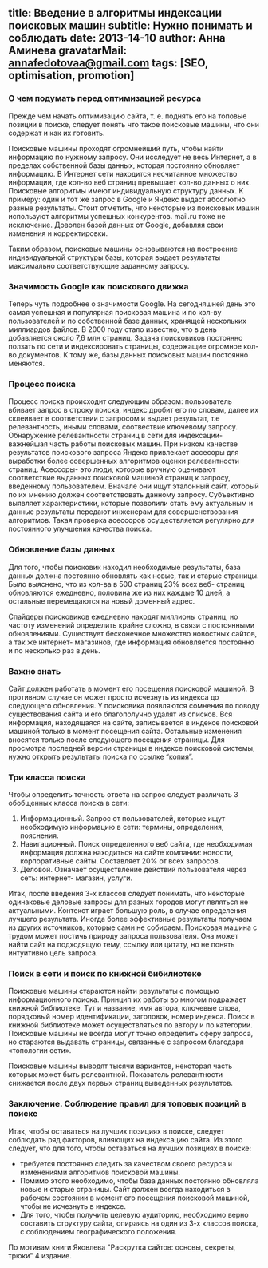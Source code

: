 title: Введение в алгоритмы индексации поисковых машин
subtitle: Нужно понимать и соблюдать
date: 2013-14-10
author: Анна Аминева
gravatarMail: annafedotovaa@gmail.com
tags: [SEO, optimisation, promotion]
---

### О чем подумать перед оптимизацией ресурса

Прежде чем начать оптимизацию сайта, т. е. поднять его на топовые позиции в поиске, следует понять что такое поисковые машины, что они содержат и как их готовить. 

Поисковые машины проходят огромнейший путь, чтобы найти информацию по нужному запросу. Они исследует не весь Интернет, а в пределах собственной базы данных, которая постоянно обновляет информацию. В Интернет сети находится несчитанное множество информации, где кол-во веб страниц превышает кол-во данных о них. 
Поисковые алгоритмы имеют индивидуальную структуру данных. К примеру: один и тот же запрос в Google и Яндекс выдаст абсолютно разные результаты. Стоит отметить,  что некоторые из поисковых машин используют алгоритмы успешных конкурентов. mail.ru тоже не исключение. Доволен базой данных от Google, добавляя свои изменения и корректировки.

Таким образом, поисковые машины основываются на построение индивидуальной структуры базы, которая выдает результаты максимально соответствующие заданному запросу.
<!-- more -->

### Значимость Google как поискового движка

Теперь чуть подробнее о значимости Google. На сегодняшней день это самая успешная и популярная поисковая машина и по кол-ву пользователей и по собственной базе данных, хранящей нескольких миллиардов файлов. В 2000 году стало известно, что в день добавляется около 7,6 млн страниц. Задача поисковиков постоянно ползать по сети и индексировать страницы, содержащие огромное кол-во документов.  К тому же, базы данных поисковых машин постоянно меняются.

### Процесс поиска

Процесс поиска происходит следующим образом: пользователь вбивает запрос в строку поиска, индекс дробит его по словам, далее их склеивает в соответствии с запросом и выдает результат, т.е релевантность, иными словами, соотвествие ключевому запросу.  Обнаружение релевантности страниц в сети для индексации- важнейшая часть работы поисковых машин. При низком качестве результатов поискового запроса Яндекс привлекает ассесоры для выработки более совершенных алгоритмов оценки релевантности страниц. Асессоры- это люди, которые вручную оценивают соответствие выданных поисковой машиной страниц к запросу, введенному пользователем. Вначале они ищут эталонный сайт, который по их мнению должен соответствовать данному запросу. Субъективно выявляет характеристики, которые позволили стать ему актуальным и данные результаты передают инженерам для совершенствования алгоритмов. Такая проверка асессоров осуществляется регулярно для постоянного улучшения качества поиска. 

### Обновление базы данных
Для того, чтобы поисковик находил необходимые результаты, база данных должна постоянно обновлять как новые, так и старые страницы. Было выяснено, что из кол-ва в 500 страниц 23% всех веб- страниц обновляются ежедневно, половина же из них каждые 10 дней, а остальные перемещаются на новый доменный адрес.

Спайдеры поисковиков ежедневно находят миллионы страниц, но частоту изменений определить крайне сложно, в связи с постоянными обновлениями. Существует бесконечное множество новостных сайтов, а так же интернет- магазинов, где информация обновляется постоянно и по несколько раз в день.

### Важно знать

Сайт должен работать в момент его посещения поисковой машиной. В противном случае он может просто исчезнуть из индекса до следующего обновления. У поисковика появляются сомнения по поводу существования сайта и его благополучно удалят из списков. Вся информация, находящаяся на сайте, записывается в индексе поисковой машиной только в момент посещения сайта. Остальные изменения вносятся только после следующего посещения страницы. Для просмотра последней версии страницы в индексе поисковой системы, нужно открыть результаты поиска по ссылке “копия”. 

### Три класса поиска

Чтобы определить точность ответа на запрос следует различать 3 обобщенных класса поиска в сети:

1.	Информационный. Запрос от пользователей, которые ищут  необходимую информацию в сети: термины, определения, пояснения.
2.	Навигационный. Поиск определенного веб сайта, где необходимая информация должна находиться на сайте компании: новости, корпоративные сайты. Составляет 20% от всех запросов.
3.	Деловой. Означает осуществление действий пользователя через сеть: интернет- магазин, услуги.

Итак, после введения 3-х классов следует понимать, что некоторые одинаковые деловые запросы для разных городов могут являться не актуальными. Контекст играет большую роль, в случае определения лучшего результата. Иногда более эффективные результаты получаем из других источников, которые сами не собираем.
Поисковая машина с трудом может постичь природу запроса пользователя. Она может найти сайт на подходящую тему, ссылку или цитату, но не понять интуитивно цель запроса. 

### Поиск в сети и поиск по книжной бибилиотеке

Поисковые машины стараются найти результаты с помощью информационного поиска. Принцип их работы во многом подражает книжной библиотеке. Тут и название, имя автора, ключевые слова, порядковый номер идентификации, заголовок, номер индекса. Поиск в книжной библиотеке может осуществляться по автору и по категории. 
Поисковые машины не всегда могут точно определить сферу запроса, но стараются выдавать страницы, связанные с запросом благодаря «топологии сети». 

Поисковые машины выводят тысячи вариантов, некоторая часть которых может быть релевантной. Показатель релевантности снижается после двух первых страниц выведенных результатов. 

### Заключение. Соблюдение правил для топовых позиций в поиске

Итак, чтобы оставаться на лучших позициях в поиске, следует соблюдать ряд факторов, влияющих на индексацию сайта.
Из этого следует, что для того, чтобы оставаться на лучших позициях в поиске:

* требуется постоянно следить за качеством своего ресурса и изменениями алгоритмов поисковой машины.
* Помимо этого необходимо, чтобы база данных постоянно обновляла новые и старые страницы. Сайт должен всегда находиться в рабочем состоянии в момент его посещения поисковой машиной, чтобы не исчезнуть в индексе.
* Для того, чтобы получить целевую аудиторию, необходимо верно составить  структуру сайта, опираясь на один из 3-х классов поиска, с соблюдением географического положения.

По мотивам книги Яковлева "Раскрутка сайтов: основы, секреты, трюки" 4 издание.
